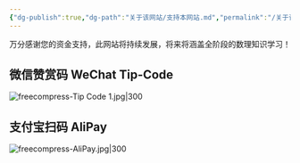 ```yaml
---
{"dg-publish":true,"dg-path":"关于该网站/支持本网站.md","permalink":"/关于该网站/支持本网站/","dgPassFrontmatter":true,"noteIcon":"","created":"2024-07-07T14:58:06.085+08:00","updated":"2024-08-29T23:34:48.459+08:00"}
---
```


万分感谢您的资金支持，此网站将持续发展，将来将涵盖全阶段的数理知识学习！

## 微信赞赏码 WeChat Tip-Code
![freecompress-Tip Code 1.jpg|300](/img/user/Functional%20files/Photo%20Resources/freecompress-Tip%20Code%201.jpg)

## 支付宝扫码 AliPay

![freecompress-AliPay.jpg|300](/img/user/Functional%20files/Photo%20Resources/freecompress-AliPay.jpg)